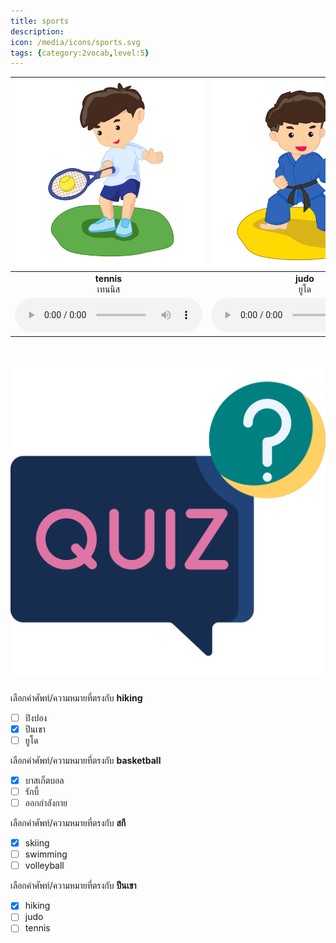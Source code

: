 ```yaml
---
title: sports
description: 
icon: /media/icons/sports.svg
tags: {category:2vocab,level:5}
---
```


<div class="carrousel">


|![](/media/img/sports/tennis.svg)|![](/media/img/sports/judo.svg)|![](/media/img/sports/yoga.svg)|![](/media/img/sports/swimming.svg)|![](/media/img/sports/hiking.svg)|![](/media/img/sports/karate.svg)|![](/media/img/sports/hockey.svg)|![](/media/img/sports/golf.svg)|![](/media/img/sports/gymnastics.svg)|![](/media/img/sports/exercise.svg)|![](/media/img/sports/skiing.svg)|![](/media/img/sports/jogging.svg)|![](/media/img/sports/soccer.svg)|![](/media/img/sports/rugby.svg)|![](/media/img/sports/table&#x20;tennis.svg)|![](/media/img/sports/volleyball.svg)|![](/media/img/sports/basketball.svg)|![](/media/img/sports/sailing.svg)|
| :----: | :----: | :----: | :----: | :----: | :----: | :----: | :----: | :----: | :----: | :----: | :----: | :----: | :----: | :----: | :----: | :----: | :----: |
|**tennis**<br>เทนนิส|**judo**<br>ยูโด|**yoga**<br>โยคะ|**swimming**<br>ว่ายน้ํา|**hiking**<br>ปีนเขา|**karate**<br>คาราเต้|**hockey**<br>ฮอกกี้|**golf**<br>กอล์ฟ|**gymnastics**<br>ยิมนาสติก|**exercise**<br>ออกกําลังกาย|**skiing**<br>สกี|**jogging**<br>วิ่งออกกําลังกาย|**soccer**<br>ฟุตบอล|**rugby**<br>รักบี้|**table tennis**<br>ปิงปอง|**volleyball**<br>วอลเลย์บอล|**basketball**<br>บาสเก็ตบอล|**sailing**<br>แข่งเรือใบ|
|![](/media/audio/tennis.mp3)|![](/media/audio/judo.mp3)|![](/media/audio/yoga.mp3)|![](/media/audio/swimming.mp3)|![](/media/audio/hiking.mp3)|![](/media/audio/karate.mp3)|![](/media/audio/hockey.mp3)|![](/media/audio/golf.mp3)|![](/media/audio/gymnastics.mp3)|![](/media/audio/exercise.mp3)|![](/media/audio/skiing.mp3)|![](/media/audio/jogging.mp3)|![](/media/audio/soccer.mp3)|![](/media/audio/rugby.mp3)|![](/media/audio/table&#x20;tennis.mp3)|![](/media/audio/volleyball.mp3)|![](/media/audio/basketball.mp3)|![](/media/audio/sailing.mp3)|

</div>



# ![icon](/media/icons/quiz.svg) 


 เลือกคำศัพท์/ความหมายที่ตรงกับ **hiking**
 - [ ] ปิงปอง
 - [x] ปีนเขา
 - [ ] ยูโด

 เลือกคำศัพท์/ความหมายที่ตรงกับ **basketball**
 - [x] บาสเก็ตบอล
 - [ ] รักบี้
 - [ ] ออกกําลังกาย

 เลือกคำศัพท์/ความหมายที่ตรงกับ **สกี**
 - [x] skiing
 - [ ] swimming
 - [ ] volleyball

 เลือกคำศัพท์/ความหมายที่ตรงกับ **ปีนเขา**
 - [x] hiking
 - [ ] judo
 - [ ] tennis

